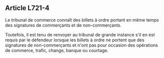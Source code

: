 Article L721-4
----
Le tribunal de commerce connaît des billets à ordre portant en même temps des
signatures de commerçants et de non-commerçants.

Toutefois, il est tenu de renvoyer au tribunal de grande instance s'il en est
requis par le défendeur lorsque les billets à ordre ne portent que des
signatures de non-commerçants et n'ont pas pour occasion des opérations de
commerce, trafic, change, banque ou courtage.
